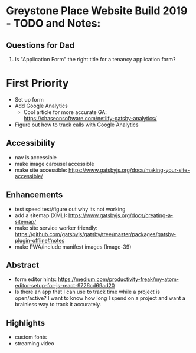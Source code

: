 # Greystone Place Website Build 2019 - TODO and Notes:

## Questions for Dad
1. Is "Application Form" the right title for a tenancy application form?

# First Priority
* Set up form
* Add Google Analytics
    - Cool article for more accurate GA: https://chaseonsoftware.com/netlify-gatsby-analytics/
* Figure out how to track calls with Google Analytics

## Accessibility
* nav is accessible
* make image carousel accessible
* make site accessible: https://www.gatsbyjs.org/docs/making-your-site-accessible/

## Enhancements
* test speed test/figure out why its not working
* add a sitemap (XML): https://www.gatsbyjs.org/docs/creating-a-sitemap/
* make site service worker friendly: https://github.com/gatsbyjs/gatsby/tree/master/packages/gatsby-plugin-offline#notes
* make PWA/include manifest images (Image-39)

## Abstract
- form editor hints: https://medium.com/productivity-freak/my-atom-editor-setup-for-js-react-9726cd69ad20
- Is there an app that I can use to track time while a project is open/active? I want to know how long I spend on a project and want a brainless way to track it accurately.

## Highlights
- custom fonts
- streaming video
